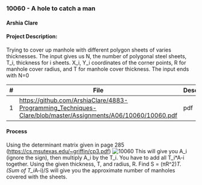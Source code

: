 ### 10060 - A hole to catch a man
#### Arshia Clare

#### Project Description:
Trying to cover up manhole with different polygon sheets of varies thicknesses. The input gives us N, the number of polygonal steel sheets, T_i, thickness for i sheets. X_i, Y_i coordinates of the corner points, R for manhole cover radius, and T for manhole cover thickness.
The input ends with N=0

|   #   | File                       | Description                                                |
| :---: | -------------------------- | ---------------------------------------------------------- |
|   1   | https://github.com/ArshiaClare/4883-Programming_Techniques-Clare/blob/master/Assignments/A06/10060/10060.pdf | pdf|     

#### Process
Using the determinant matrix given in page 285 (https://cs.msutexas.edu/~griffin/cp3.pdf) 
![10060](https://user-images.githubusercontent.com/35582387/96746974-5efeb780-138d-11eb-863d-e94260083339.PNG)
This will give you A_i (ignore the sign), then multiply A_i by the T_i.
You have to add all T_i*A-i together. 
Using the given thickness, T, and radius, R. Find S = (πR^2)*T. 
(Sum of T_i*A-i)/S will give you the approximate number of manholes covered with the sheets.
